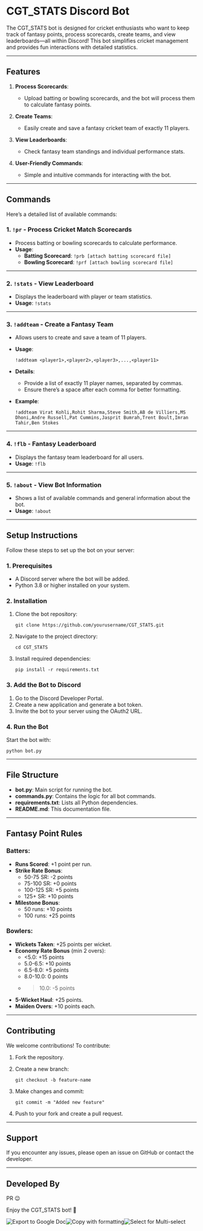 # **CGT_STATS Discord Bot**

The CGT_STATS bot is designed for cricket enthusiasts who want to keep track of fantasy points, process scorecards, create teams, and view leaderboards—all within Discord! This bot simplifies cricket management and provides fun interactions with detailed statistics.

---

## **Features**

1.  **Process Scorecards**:

    - Upload batting or bowling scorecards, and the bot will process them to calculate fantasy points.

2.  **Create Teams**:

    - Easily create and save a fantasy cricket team of exactly 11 players.

3.  **View Leaderboards**:

    - Check fantasy team standings and individual performance stats.

4.  **User-Friendly Commands**:

    - Simple and intuitive commands for interacting with the bot.

---

## **Commands**

Here’s a detailed list of available commands:

### **1\. `!pr` - Process Cricket Match Scorecards**

- Process batting or bowling scorecards to calculate performance.
- **Usage**:
  - **Batting Scorecard**: `!prb [attach batting scorecard file]`
  - **Bowling Scorecard**: `!prf [attach bowling scorecard file]`

---

### **2\. `!stats` - View Leaderboard**

- Displays the leaderboard with player or team statistics.
- **Usage**: `!stats`

---

### **3\. `!addteam` - Create a Fantasy Team**

- Allows users to create and save a team of 11 players.
- **Usage**:

  `!addteam <player1>,<player2>,<player3>,...,<player11>`

- **Details**:
  - Provide a list of exactly 11 player names, separated by commas.
  - Ensure there’s a space after each comma for better formatting.
- **Example**:

  `!addteam Virat Kohli,Rohit Sharma,Steve Smith,AB de Villiers,MS Dhoni,Andre Russell,Pat Cummins,Jasprit Bumrah,Trent Boult,Imran Tahir,Ben Stokes`

---

### **4\. `!flb` - Fantasy Leaderboard**

- Displays the fantasy team leaderboard for all users.
- **Usage**: `!flb`

---

### **5\. `!about` - View Bot Information**

- Shows a list of available commands and general information about the bot.
- **Usage**: `!about`

---

## **Setup Instructions**

Follow these steps to set up the bot on your server:

### **1\. Prerequisites**

- A Discord server where the bot will be added.
- Python 3.8 or higher installed on your system.

### **2\. Installation**

1.  Clone the bot repository:

    `git clone https://github.com/yourusername/CGT_STATS.git`

2.  Navigate to the project directory:

    `cd CGT_STATS`

3.  Install required dependencies:

    `pip install -r requirements.txt`

### **3\. Add the Bot to Discord**

1.  Go to the Discord Developer Portal.
2.  Create a new application and generate a bot token.
3.  Invite the bot to your server using the OAuth2 URL.

### **4\. Run the Bot**

Start the bot with:

`python bot.py`

---

## **File Structure**

- **bot.py**: Main script for running the bot.
- **commands.py**: Contains the logic for all bot commands.
- **requirements.txt**: Lists all Python dependencies.
- **README.md**: This documentation file.

---

## **Fantasy Point Rules**

### Batters:

- **Runs Scored**: +1 point per run.
- **Strike Rate Bonus**:
  - 50-75 SR: -2 points
  - 75-100 SR: +0 points
  - 100-125 SR: +5 points
  - 125+ SR: +10 points
- **Milestone Bonus**:
  - 50 runs: +10 points
  - 100 runs: +25 points

### Bowlers:

- **Wickets Taken**: +25 points per wicket.
- **Economy Rate Bonus** (min 2 overs):
  - <5.0: +15 points
  - 5.0-6.5: +10 points
  - 6.5-8.0: +5 points
  - 8.0-10.0: 0 points
  - > 10.0: -5 points
- **5-Wicket Haul**: +25 points.
- **Maiden Overs**: +10 points each.

---

## **Contributing**

We welcome contributions! To contribute:

1.  Fork the repository.
2.  Create a new branch:

    `git checkout -b feature-name`

3.  Make changes and commit:

    `git commit -m "Added new feature"`

4.  Push to your fork and create a pull request.

---

## **Support**

If you encounter any issues, please open an issue on GitHub or contact the developer.

---

## **Developed By**

PR 😉

Enjoy the CGT_STATS bot! 🏏

![Export to Google Doc](chrome-extension://iapioliapockkkikccgbiaalfhoieano/assets/create.svg)![Copy with formatting](chrome-extension://iapioliapockkkikccgbiaalfhoieano/assets/copy.svg)![Select for Multi-select](chrome-extension://iapioliapockkkikccgbiaalfhoieano/assets/multi-select.svg)

